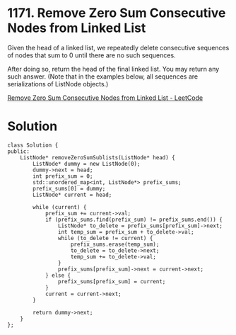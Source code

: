 # 1171. Remove Zero Sum Consecutive Nodes from Linked List

Given the head of a linked list, we repeatedly delete consecutive sequences of nodes that sum to 0 until there are no such sequences.

After doing so, return the head of the final linked list.  You may return any such answer.
(Note that in the examples below, all sequences are serializations of ListNode objects.)

[Remove Zero Sum Consecutive Nodes from Linked List - LeetCode](https://leetcode.com/problems/remove-zero-sum-consecutive-nodes-from-linked-list/)

# Solution

```
class Solution {
public:
    ListNode* removeZeroSumSublists(ListNode* head) {
        ListNode* dummy = new ListNode(0);
        dummy->next = head;
        int prefix_sum = 0;
        std::unordered_map<int, ListNode*> prefix_sums;
        prefix_sums[0] = dummy;
        ListNode* current = head;

        while (current) {
            prefix_sum += current->val;
            if (prefix_sums.find(prefix_sum) != prefix_sums.end()) {
                ListNode* to_delete = prefix_sums[prefix_sum]->next;
                int temp_sum = prefix_sum + to_delete->val;
                while (to_delete != current) {
                    prefix_sums.erase(temp_sum);
                    to_delete = to_delete->next;
                    temp_sum += to_delete->val;
                }
                prefix_sums[prefix_sum]->next = current->next;
            } else {
                prefix_sums[prefix_sum] = current;
            }
            current = current->next;
        }

        return dummy->next;
    }
};
```